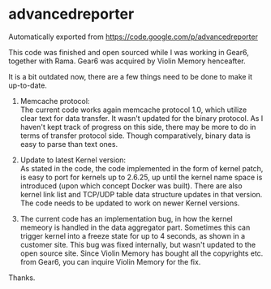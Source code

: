 # advancedreporter
Automatically exported from 
https://code.google.com/p/advancedreporter

This code was finished and open sourced while I was working in Gear6, together with Rama. Gear6 was acquired by 
Violin Memory henceafter. 

It is a bit outdated now, there are a few things need to be done to make it up-to-date. 

1. Memcache protocol:    
   The current code works again memcache protocol 1.0, which utilize clear text for data transfer. It wasn't updated
   for the binary protocol. As I haven't kept track of progress on this side, there may be more to do in terms of 
   transfer protocol side. Though comparatively, binary data is easy to parse than text ones. 
   
2. Update to latest Kernel version:  
   As stated in the code, the code implemented in the form of kernel patch, is easy to port for kernels up to 2.6.25,
   up until the kernel name space is introduced (upon which concept Docker was built). There are also
   kernel link list and TCP/UDP table data structure updates in that version. The code needs to be updated to work on
   newer Kernel versions. 
   
3. The current code has an implementation bug, in how the kernel memeory is handled in the data aggregator part. 
   Sometimes this can trigger kernel into a freeze state for up to 4 seconds, as shown in a customer site. This bug
   was fixed internally, but wasn't updated to the open source site. Since Violin Memory has bought all the
   copyrights etc. from Gear6, you can inquire Violin Memory for the fix. 
   
Thanks. 

